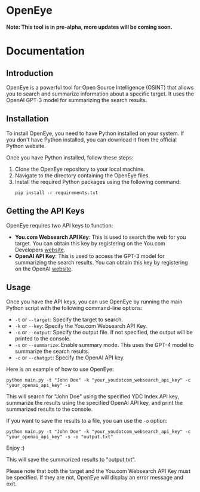 # OpenEye
**Note: This tool is in pre-alpha, more updates will be coming soon.**
# Documentation

## Introduction
OpenEye is a powerful tool for Open Source Intelligence (OSINT) that allows you to search and summarize information about a specific target. It uses the OpenAI GPT-3 model for summarizing the search results.

## Installation
To install OpenEye, you need to have Python installed on your system. If you don't have Python installed, you can download it from the official Python website.

Once you have Python installed, follow these steps:

1. Clone the OpenEye repository to your local machine.
2. Navigate to the directory containing the OpenEye files.
3. Install the required Python packages using the following command:
   ```
   pip install -r requirements.txt
   ```

## Getting the API Keys
OpenEye requires two API keys to function:

- **You.com Websearch API Key**: This is used to search the web for you target. You can obtain this key by registering on the You.com Developers [website](https://api.you.com/).
- **OpenAI API Key**: This is used to access the GPT-3 model for summarizing the search results. You can obtain this key by registering on the OpenAI [website](https://platform.openai.com/).

## Usage
Once you have the API keys, you can use OpenEye by running the main Python script with the following command-line options:

- `-t` or `--target`: Specify the target to search.
- `-k` or `--key`: Specify the You.com Websearch API Key.
- `-o` or `--output`: Specify the output file. If not specified, the output will be printed to the console.
- `-s` or `--summarize`: Enable summary mode. This uses the GPT-4 model to summarize the search results.
- `-c` or `--chatgpt`: Specify the OpenAI API key.

Here is an example of how to use OpenEye:

```
python main.py -t "John Doe" -k "your_youdotcom_websearch_api_key" -c "your_openai_api_key" -s
```

This will search for "John Doe" using the specified YDC Index API key, summarize the results using the specified OpenAI API key, and print the summarized results to the console.

If you want to save the results to a file, you can use the `-o` option:

```
python main.py -t "John Doe" -k "your_youdotcom_websearch_api_key" -c "your_openai_api_key" -s -o "output.txt"
```

Enjoy :)

This will save the summarized results to "output.txt".

Please note that both the target and the You.com Websearch API Key must be specified. If they are not, OpenEye will display an error message and exit.
